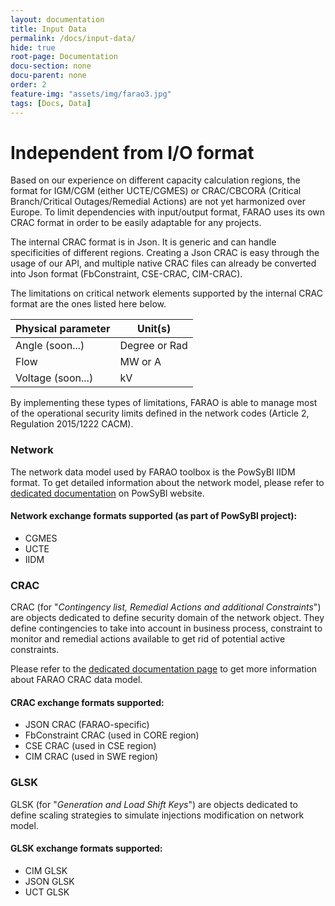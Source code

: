 ```yaml
---
layout: documentation
title: Input Data
permalink: /docs/input-data/
hide: true
root-page: Documentation
docu-section: none
docu-parent: none
order: 2
feature-img: "assets/img/farao3.jpg"
tags: [Docs, Data]
---
```


# Independent from I/O format

Based on our experience on different capacity calculation regions, the format for IGM/CGM (either UCTE/CGMES) 
or CRAC/CBCORA (Critical Branch/Critical Outages/Remedial Actions) are not yet harmonized over Europe. 
To limit dependencies with input/output format, FARAO uses its own CRAC format in order to be
easily adaptable for any projects. 

The internal CRAC format is in Json. It is generic and can handle specificities of different regions.
Creating a Json CRAC is easy through the usage of our API, and multiple native CRAC files can already be converted into Json format (FbConstraint, CSE-CRAC, CIM-CRAC).

The limitations on critical network elements supported by the internal CRAC format are the ones listed here below.

| Physical parameter |    Unit(s)  |
|--------------------|-------------|
|   Angle (soon...)  |Degree or Rad|
|        Flow        |  MW or A    |
|  Voltage (soon...) |     kV      |

By implementing these types of limitations, FARAO is able to manage most of the operational security limits 
defined in the network codes (Article 2, Regulation 2015/1222 CACM).

### Network

The network data model used by FARAO toolbox is the PowSyBl IIDM format.
To get detailed information about the network model, please refer to [dedicated documentation](https://powsybl.github.io/docs/iidm/model)
on PowSyBl website.

#### Network exchange formats supported (as part of PowSyBl project):

- CGMES
- UCTE
- IIDM

### CRAC

CRAC (for "*Contingency list, Remedial Actions and additional Constraints*") are objects dedicated to define security
domain of the network object. They define contingencies to take into account in business
process, constraint to monitor and remedial actions available to get rid of potential
active constraints.

Please refer to the [dedicated documentation page](/docs/data/crac) to get more information about FARAO CRAC data model.

#### CRAC exchange formats supported:

- JSON CRAC (FARAO-specific)
- FbConstraint CRAC (used in CORE region)
- CSE CRAC (used in CSE region)
- CIM CRAC (used in SWE region)

### GLSK

GLSK (for "*Generation and Load Shift Keys*") are objects dedicated to define scaling strategies
to simulate injections modification on network model.

#### GLSK exchange formats supported:

- CIM GLSK
- JSON GLSK
- UCT GLSK




